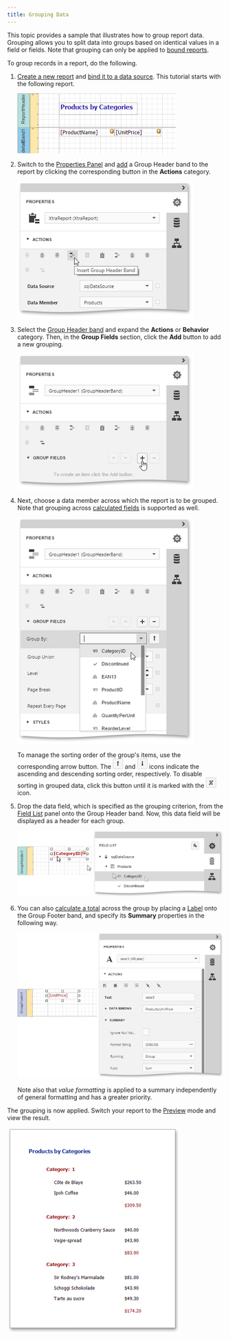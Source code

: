 ```yaml
---
title: Grouping Data
---
```

This topic provides a sample that illustrates how to group report data. Grouping allows you to split data into groups based on identical values in a field or fields. Note that grouping can only be applied to [bound reports](../../../../../interface-elements-for-web/articles/report-designer/creating-reports/providing-data/bind-a-report-to-data.md).

To group records in a report, do the following.
1. [Create a new report](../../../../../interface-elements-for-web/articles/report-designer/creating-reports/basic-operations/create-a-new-report.md) and [bind it to a data source](../../../../../interface-elements-for-web/articles/report-designer/creating-reports/providing-data/bind-a-report-to-data.md). This tutorial starts with the following report.
	
	![eud-grouping-data-0](../../../../images/Img119653.png)
2. Switch to the [Properties Panel](../../../../../interface-elements-for-web/articles/report-designer/interface-elements/properties-panel.md) and [add](../../../../../interface-elements-for-web/articles/report-designer/creating-reports/basic-operations/create-report-elements.md) a Group Header band to the report by clicking the corresponding button in the **Actions** category.
	
	![eud-grouping-data-1](../../../../images/Img119654.png)
3. Select the [Group Header band](../../../../../interface-elements-for-web/articles/report-designer/report-elements/report-bands.md) and expand the **Actions** or **Behavior** category. Then, in the **Group Fields** section, click the **Add** button to add a new grouping.
	
	![eud-grouping-data-2](../../../../images/Img119655.png)
4. Next, choose a data member across which the report is to be grouped. Note that grouping across [calculated fields](../../../../../interface-elements-for-web/articles/report-designer/creating-reports/providing-data/calculated-fields.md) is supported as well.
	
	![eud-grouping-data-3](../../../../images/Img119656.png)
	
	To manage the sorting order of the group's items, use the corresponding arrow button. The ![eud-grouping-data-4](../../../../images/Img119657.png) and ![WebRD_SortDiscendingButton](../../../../images/Img125204.png) icons indicate the ascending and descending sorting order, respectively. To disable sorting in grouped data, click this button until it is marked with the ![WebRD_NoSortButton](../../../../images/Img125205.png) icon.
5. Drop the data field, which is specified as the grouping criterion, from the [Field List](../../../../../interface-elements-for-web/articles/report-designer/interface-elements/field-list.md) panel onto the Group Header band. Now, this data field will be displayed as a header for each group.
	
	![eud-grouping-data-5](../../../../images/Img119659.png)
6. You can also [calculate a total](../../../../../interface-elements-for-web/articles/report-designer/creating-reports/shaping-data/calculating-summaries.md) across the group by placing a [Label](../../../../../interface-elements-for-web/articles/report-designer/report-elements/report-controls.md) onto the Group Footer band, and specify its **Summary** properties in the following way.
	
	![eud-grouping-data-6](../../../../images/Img119664.png)
	
	Note also that _value formatting_ is applied to a summary independently of general formatting and has a greater priority.

The grouping is now applied. Switch your report to the [Preview](../../../../../interface-elements-for-web/articles/report-designer/document-preview.md) mode and view the result.

![eud-grouping-data-7](../../../../images/Img119666.png)